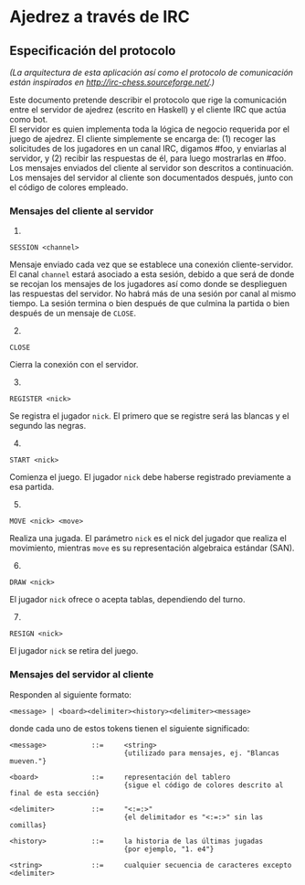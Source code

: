 # Ajedrez a través de IRC

## Especificación del protocolo

*(La arquitectura de esta aplicación así como el protocolo de comunicación están inspirados en http://irc-chess.sourceforge.net/.)*

Este documento pretende describir el protocolo que rige la comunicación entre el servidor de ajedrez (escrito en Haskell) y el cliente IRC que actúa como bot.  
El servidor es quien implementa toda la lógica de negocio requerida por el juego de ajedrez. El cliente simplemente se encarga de: (1) recoger las solicitudes de los jugadores en un canal IRC, digamos #foo, y enviarlas al servidor, y (2) recibir las respuestas de él, para luego mostrarlas en #foo.  
Los mensajes enviados del cliente al servidor son descritos a continuación. Los mensajes del servidor al cliente son documentados después, junto con el código de colores empleado.

### Mensajes del cliente al servidor

1. 
```
SESSION <channel>
```

Mensaje enviado cada vez que se establece una conexión cliente-servidor. El canal `channel` estará asociado a esta sesión, debido a que será de donde se recojan los mensajes de los jugadores así como donde se desplieguen las respuestas del servidor. No habrá más de una sesión por canal al mismo tiempo. La sesión termina o bien después de que culmina la partida o bien después de un mensaje de `CLOSE`.

2. 
```
CLOSE
```

Cierra la conexión con el servidor.

3. 
```
REGISTER <nick>
```

Se registra el jugador `nick`. El primero que se registre será las blancas y el segundo las negras.

4. 
```
START <nick>
```

Comienza el juego. El jugador `nick` debe haberse registrado previamente a esa partida.

5. 
```
MOVE <nick> <move>
```

Realiza una jugada. El parámetro `nick` es el nick del jugador que realiza el movimiento, mientras `move` es su representación algebraica estándar (SAN).

6. 
```
DRAW <nick>
```

El jugador `nick` ofrece o acepta tablas, dependiendo del turno.

7. 
```
RESIGN <nick>
```

El jugador `nick` se retira del juego.


### Mensajes del servidor al cliente

Responden al siguiente formato:

```
<message> | <board><delimiter><history><delimiter><message>
```

donde cada uno de estos tokens tienen el siguiente significado:

```
<message>           ::=     <string>
                            {utilizado para mensajes, ej. "Blancas mueven."}

<board>             ::=     representación del tablero
                            {sigue el código de colores descrito al final de esta sección}

<delimiter>         ::=     "<:=:>"
                            {el delimitador es "<:=:>" sin las comillas}

<history>           ::=     la historia de las últimas jugadas
                            {por ejemplo, "1. e4"}

<string>            ::=     cualquier secuencia de caracteres excepto <delimiter>
```
